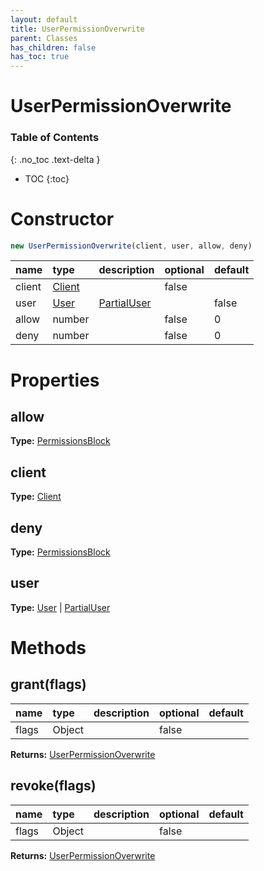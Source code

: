 ```yaml
---
layout: default
title: UserPermissionOverwrite
parent: Classes
has_children: false
has_toc: true
---
```


# UserPermissionOverwrite
### Table of Contents
{: .no_toc .text-delta }

- TOC
{:toc}
# Constructor
```js
new UserPermissionOverwrite(client, user, allow, deny)
```
| name | type | description | optional | default |
|:-----|:-----|:------------|:---------|:--------|
| client | [Client](classes/Client) |  | false |  |
| user | [User](classes/User) | [PartialUser](classes/PartialUser) |  | false |  |
| allow | number |  | false | 0 |
| deny | number |  | false | 0 |

# Properties
## allow
**Type:** [PermissionsBlock](classes/PermissionsBlock)

## client
**Type:** [Client](classes/Client)

## deny
**Type:** [PermissionsBlock](classes/PermissionsBlock)

## user
**Type:** [User](classes/User) | [PartialUser](classes/PartialUser)

# Methods
## grant(flags)
| name | type | description | optional | default |
|:-----|:-----|:------------|:---------|:--------|
| flags | Object |  | false |  |

**Returns:** [UserPermissionOverwrite](classes/UserPermissionOverwrite)

## revoke(flags)
| name | type | description | optional | default |
|:-----|:-----|:------------|:---------|:--------|
| flags | Object |  | false |  |

**Returns:** [UserPermissionOverwrite](classes/UserPermissionOverwrite)

